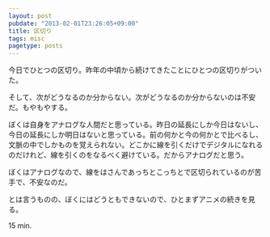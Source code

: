 ```yaml
---
layout: post
pubdate: "2013-02-01T23:26:05+09:00"
title: 区切り
tags: misc
pagetype: posts
---
```

今日でひとつの区切り。昨年の中頃から続けてきたことにひとつの区切りがついた。

そして、次がどうなるのか分からない。次がどうなるのか分からないのは不安だ。もやもやする。

ぼくは自身をアナログな人間だと思っている。昨日の延長にしか今日はないし、今日の延長にしか明日はないと思っている。前の何かと今の何かとで比べるし、文脈の中でしかものを覚えられない。どこかに線を引くだけでデジタルになれるのだけれど、線を引くのをなるべく避けている。だからアナログだと思う。

ぼくはアナログなので、線をはさんであっちとこっちとで区切られているのが苦手で、不安なのだ。

とは言うものの、ぼくにはどうともできないので、ひとまずアニメの続きを見る。

15 min.
